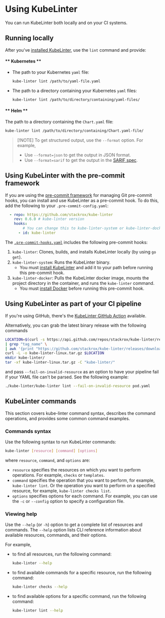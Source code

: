 # Using KubeLinter

You can run KubeLinter both locally and on your CI systems.

## Running locally

After you've [installed KubeLinter](README.md#installing-kubelinter), use the
`lint` command and provide:

<!-- tabs:start -->

#### ** Kubernetes **
- The path to your Kubernetes `yaml` file:
  ```bash
  kube-linter lint /path/to/yaml-file.yaml
  ```
- The path to a directory containing your Kubernetes `yaml` files:
  ```bash
  kube-linter lint /path/to/directory/containing/yaml-files/
  ```

#### ** Helm **
The path to a directory containing the `Chart.yaml` file:
```bash
kube-linter lint /path/to/directory/containing/Chart.yaml-file/
```

<!-- tabs:end -->


> [!NOTE] To get structured output, use the `--format` option.
> For example,
> - Use `--format=json` to get the output in JSON format.
> - Use `--format=sarif` to get the output in the [SARIF spec](https://github.com/microsoft/sarif-tutorials).

## Using KubeLinter with the pre-commit framework

If you are using the [pre-commit framework](https://pre-commit.com/) for
managing Git pre-commit hooks, you can install and use KubeLinter as a
pre-commit hook. To do this, add the following to your `.pre-commit-config.yaml`:

```yaml
  - repo: https://github.com/stackrox/kube-linter
    rev: 0.6.0 # kube-linter version 
    hooks:
        # You can change this to kube-linter-system or kube-linter-docker
      - id: kube-linter
```

The [`.pre-commit-hooks.yaml`](https://raw.githubusercontent.com/stackrox/kube-linter/main/.pre-commit-hooks.yaml)
includes the following pre-commit hooks:

1. `kube-linter`: Clones, builds, and installs KubeLinter locally (by using `go
   get`).
2. `kube-linter-system`: Runs the KubeLinter binary.
   - You must [install KubeLinter](README.md#installing-kubelinter) and add it
     to your path before running this pre-commit hook.
3. `kube-linter-docker`: Pulls the KubeLinter docker image, mounts the project
   directory in the container, and runs the `kube-linter` command.
   - You must [install Docker](https://docs.docker.com/engine/install/) before
     running this pre-commit hook.

## Using KubeLinter as part of your CI pipeline

If you're using GitHub, there's the [KubeLinter GitHub Action](README.md#kubelinter-github-action) available.

Alternatively, you can grab the latest binary release with the following commands
```bash
LOCATION=$(curl -s https://api.github.com/repos/stackrox/kube-linter/releases/latest \
| grep "tag_name" \
| awk '{print "https://github.com/stackrox/kube-linter/releases/download/" substr($2, 2, length($2)-3) "/kube-linter-linux.tar.gz"}')
curl -L -o kube-linter-linux.tar.gz $LOCATION
mkdir kube-linter/
tar -xf kube-linter-linux.tar.gz -C "kube-linter/"
```
and pass `--fail-on-invalid-resource` as an option to have your pipeline fail if your YAML file can't be parsed. See the following example:
```bash
./kube-linter/kube-linter lint --fail-on-invalid-resource pod.yaml
```

## KubeLinter commands

This section covers kube-linter command syntax, describes the command
operations, and provides some common command examples.

### Commands syntax

Use the following syntax to run KubeLinter commands:
```bash
kube-linter [resource] [command] [options]
```

where `resource`, `command`, and `options` are:

- `resource` specifies the resources on which you want to perform operations.
  For example, `checks` or `templates`.
- `command` specifies the operation that you want to perform, for example,
  `kube-linter lint`. Or the operation you want to perform on a specified
  resource, for example, `kube-linter checks list`.
- `options` specifies options for each command. For example, you can use the `-c`
  or `--config` option to specify a configuration file.

### Viewing help

Use the `--help` (or `-h`) option to get a complete list of resources and
commands. The `--help` option lists CLI reference information about available
resources, commands, and their options.

For example,

- to find all resources, run the following command:
  ```bash
  kube-linter --help
  ```
- to find available commands for a specific resource, run the following command:
  ```bash
  kube-linter checks --help
  ```
- to find available options for a specific command, run the following command:
  ```bash
  kube-linter lint --help
  ```

